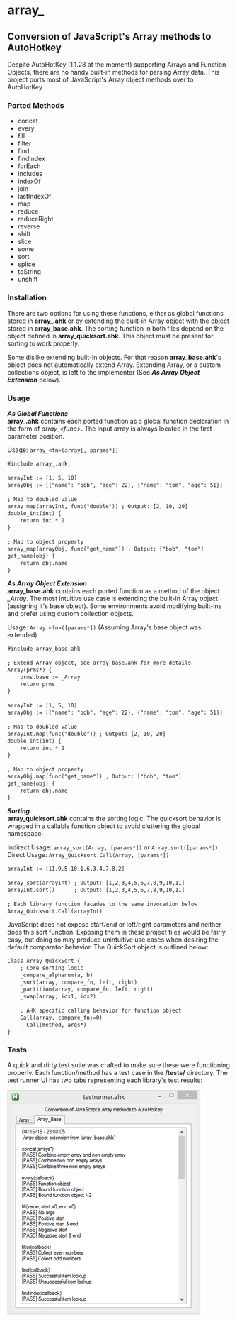 # array_
## Conversion of JavaScript's Array methods to AutoHotkey

Despite AutoHotKey (1.1.28 at the moment) supporting Arrays and Function Objects, there are no handy built-in methods for parsing Array data. This project ports most of JavaScript's Array object methods over to AutoHotKey.

### Ported Methods
* concat
* every
* fill
* filter
* find
* findIndex
* forEach
* includes
* indexOf
* join
* lastIndexOf
* map
* reduce
* reduceRight
* reverse
* shift
* slice
* some
* sort
* splice
* toString
* unshift

### Installation
There are two options for using these functions, either as global functions stored in **array_.ahk** or by extending the built-in Array object with the object stored in **array_base.ahk**. The sorting function in both files depend on the object defined in **array_quicksort.ahk**. This object must be present for sorting to work properly.

Some dislike extending built-in objects. For that reason **array_base.ahk**'s object does not automatically extend Array. Extending Array, or a custom collections object, is left to the implementer (See _**As Array Object Extension**_  below).

### Usage
_**As Global Functions**_  
**array_.ahk** contains each ported function as a global function declaration in the form of *array_\<func\>*. The input array is always located in the first parameter position.

Usage: `array_<fn>(array[, params*])`
```autohotkey
#include array_.ahk

arrayInt := [1, 5, 10]
arrayObj := [{"name": "bob", "age": 22}, {"name": "tom", "age": 51}]

; Map to doubled value
array_map(arrayInt, func("double")) ; Output: [2, 10, 20]
double_int(int) {
    return int * 2
}

; Map to object property
array_map(arrayObj, func("get_name")) ; Output: ["bob", "tom"]
get_name(obj) {
    return obj.name
}
```

_**As Array Object Extension**_  
**array_base.ahk** contains each ported function as a method of the object *_Array*. The most intuitive use case is extending the built-in Array object (assigning it's base object). Some environments avoid modifying built-ins and prefer using custom collection objects.

Usage: `Array.<fn>([params*])` (Assuming Array's base object was extended)
```autohotkey
#include array_base.ahk

; Extend Array object, see array_base.ahk for more details
Array(prms*) {
    prms.base := _Array
    return prms
}

arrayInt := [1, 5, 10]
arrayObj := [{"name": "bob", "age": 22}, {"name": "tom", "age": 51}]

; Map to doubled value
arrayInt.map(func("double")) ; Output: [2, 10, 20]
double_int(int) {
    return int * 2
}

; Map to object property
arrayObj.map(func("get_name")) ; Output: ["bob", "tom"]
get_name(obj) {
    return obj.name
}
```

_**Sorting**_  
**array_quicksort.ahk** contains the sorting logic. The quicksort behavior is wrapped in a callable function object to avoid cluttering the global namespace.

Indirect Usage: `array_sort(Array, [params*])` or `Array.sort([params*])`  
Direct Usage: `Array_Quicksort.Call(Array, [params*])`
```autohotkey
arrayInt := [11,9,5,10,1,6,3,4,7,8,2]

array_sort(arrayInt) ; Output: [1,2,3,4,5,6,7,8,9,10,11]
arrayInt.sort()      ; Output: [1,2,3,4,5,6,7,8,9,10,11]

; Each library function facades to the same invocation below
Array_Quicksort.Call(arrayInt)
```

JavaScript does not expose start/end or left/right parameters and neither does this sort function. Exposing them in these project files would be fairly easy, but doing so may produce unintuitive use cases when desiring the default comparator behavior.
The QuickSort object is outlined below:

```autohotkey
Class Array_QuickSort {
    ; Core sorting logic
    _compare_alphanum(a, b)
    _sort(array, compare_fn, left, right)
    _partition(array, compare_fn, left, right)
    _swap(array, idx1, idx2)

    ; AHK specific calling behavior for function object
    Call(array, compare_fn:=0)
    __Call(method, args*)
}
```

### Tests
A quick and dirty test suite was crafted to make sure these were functioning properly. Each function/method has a test case in the **/tests/** directory. The test runner UI has two tabs representing each library's test results:

![Tester Results Screenshot](tester/ui_preview.png)
